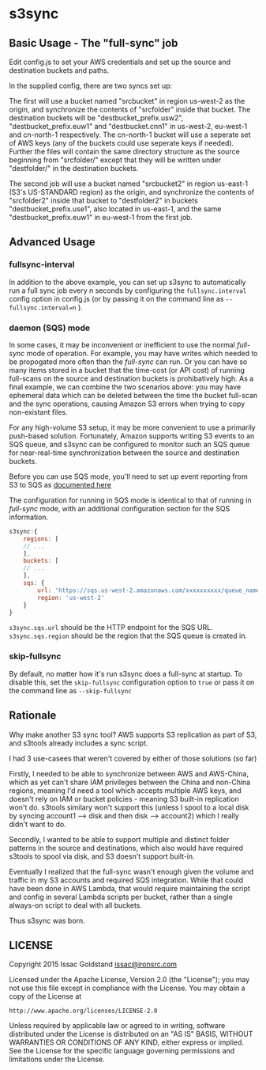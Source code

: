 # s3sync

## Basic Usage - The "full-sync" job

Edit config.js to set your AWS credentials and set up the source and destination buckets and paths.

In the supplied config, there are two syncs set up:

The first will use a bucket named "srcbucket" in region us-west-2 as the origin,
and synchronize the contents of "srcfolder" inside that bucket.  The destination
buckets will be "destbucket_prefix.usw2", "destbucket_prefix.euw1" and
"destbucket.cnn1" in us-west-2, eu-west-1 and cn-north-1 respectively.  The
cn-north-1 bucket will use a seperate set of AWS keys (any of the buckets could
use seperate keys if needed).  Further the files will contain the same directory
structure as the source beginning from "srcfolder/" except that they will be
written under "destfolder/" in the destination buckets.

The second job will use a bucket named "srcbucket2" in region us-east-1 (S3's
US-STANDARD region) as the origin, and synchronize the contents of "srcfolder2"
inside that bucket to "destfolder2" in buckets "destbucket_prefix.use1", also
located in us-east-1, and the same "destbucket_prefix.euw1" in eu-west-1 from the
first job.

## Advanced Usage

### fullsync-interval

In addition to the above example, you can set up s3sync to automatically run
a full sync job every *n* seconds by configuring the ```fullsync.interval``` config
option in config.js (or by passing it on the command line as
```--fullsync.interval=n``` ).

### daemon (SQS) mode

In some cases, it may be inconvenient or inefficient to use the normal *full-sync*
mode of operation.  For example, you may have writes which needed to be propogated
more often than the *full-sync* can run.  Or you can have so many items stored in
a bucket that the time-cost (or API cost) of running full-scans on the source
and destination buckets is prohibatively high.  As a final example, we can combine
the two scenarios above: you may have ephemeral data which can be deleted between
the time the bucket full-scan and the sync operations, causing Amazon S3 errors
when trying to copy non-existant files.

For any high-volume S3 setup, it may be more convenient to use a primarily
push-based solution.  Fortunately, Amazon supports writing S3 events to an SQS
queue, and s3sync can be configured to monitor such an SQS queue for
near-real-time synchronization between the source and destination buckets.

Before you can use SQS mode, you'll need to set up event reporting from S3 to
SQS as [documented here](http://docs.aws.amazon.com/AmazonS3/latest/dev/NotificationHowTo.html)

The configuration for running in SQS mode is identical to that of running in
*full-sync* mode, with an additional configuration section for the SQS information.

```js
s3sync:{
    regions: [
    // ...
    ],
    buckets: [
    // ...
    ],
    sqs: {
        url: 'https://sqs.us-west-2.amazonaws.com/xxxxxxxxxx/queue_name',
        region: 'us-west-2'
    }
}
```

```s3sync.sqs.url``` should be the HTTP endpoint for the SQS URL.
```s3sync.sqs.region``` should be the region that the SQS queue is created in.

### skip-fullsync

By default, no matter how it's run s3sync does a full-sync at startup.  To disable
this, set the ```skip-fullsync``` configuration option to ```true``` or pass it
on the command line as ```--skip-fullsync```

## Rationale

Why make another S3 sync tool?  AWS supports S3 replication as part of S3, and
s3tools already includes a sync script.

I had 3 use-casees that weren't covered by either of those solutions (so far)

Firstly, I needed to be able to synchronize between AWS and AWS-China, which as
yet can't share IAM privileges between the China and non-China regions, meaning
I'd need a tool which accepts multiple AWS keys, and doesn't rely on IAM or bucket
policies - meaning S3 built-in replication won't do.  s3tools similary won't support
this (unless I spool to a local disk by syncing account1 --> disk and then disk
--> account2) which I really didn't want to do.

Secondly, I wanted to be able to support multiple and distinct folder patterns in
the source and destinations, which also would have required s3tools to spool via
disk, and S3 doesn't support built-in.

Eventually I realized that the full-sync wasn't enough given the volume and traffic
in my S3 accounts and required SQS integration.  While that could have been done
in AWS Lambda, that would require maintaining the script and config in several
Lambda scripts per bucket, rather than a single always-on script to deal with
all buckets.

Thus s3sync was born.

## LICENSE

Copyright 2015 Issac Goldstand <issac@ironsrc.com>

Licensed under the Apache License, Version 2.0 (the "License");
you may not use this file except in compliance with the License.
You may obtain a copy of the License at

    http://www.apache.org/licenses/LICENSE-2.0

Unless required by applicable law or agreed to in writing, software
distributed under the License is distributed on an "AS IS" BASIS,
WITHOUT WARRANTIES OR CONDITIONS OF ANY KIND, either express or implied.
See the License for the specific language governing permissions and
limitations under the License.